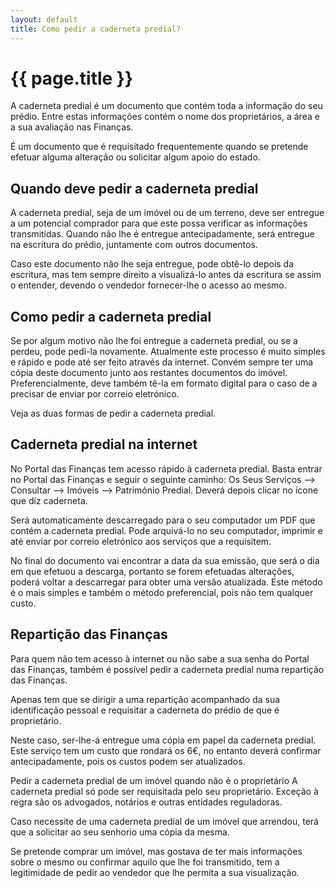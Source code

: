 ```yaml
---
layout: default
title: Como pedir a caderneta predial?
---
```


# {{ page.title }}

A caderneta predial é um documento que contém toda a informação do seu prédio. Entre estas informações contém o nome dos proprietários, a área e a sua avaliação nas Finanças.

É um documento que é requisitado frequentemente quando se pretende efetuar alguma alteração ou solicitar algum apoio do estado.

## Quando deve pedir a caderneta predial

A caderneta predial, seja de um imóvel ou de um terreno, deve ser entregue a um potencial comprador para que este possa verificar as informações transmitidas. Quando não lhe é entregue antecipadamente, será entregue na escritura do prédio, juntamente com outros documentos.

Caso este documento não lhe seja entregue, pode obtê-lo depois da escritura, mas tem sempre direito a visualizá-lo antes da escritura se assim o entender, devendo o vendedor fornecer-lhe o acesso ao mesmo.

## Como pedir a caderneta predial

Se por algum motivo não lhe foi entregue a caderneta predial, ou se a perdeu, pode pedi-la novamente. Atualmente este processo é muito simples e rápido e pode até ser feito através da internet. Convém sempre ter uma cópia deste documento junto aos restantes documentos do imóvel. Preferencialmente, deve também tê-la em formato digital para o caso de a precisar de enviar por correio eletrónico.

Veja as duas formas de pedir a caderneta predial.

## Caderneta predial na internet

No Portal das Finanças tem acesso rápido à caderneta predial. Basta entrar no Portal das Finanças e seguir o seguinte caminho: Os Seus Serviços —> Consultar —> Imóveis —> Património Predial. Deverá depois clicar no ícone que diz caderneta.

Será automaticamente descarregado para o seu computador um PDF que contém a caderneta predial. Pode arquivá-lo no seu computador, imprimir e até enviar por correio eletrónico aos serviços que a requisitem.

No final do documento vai encontrar a data da sua emissão, que será o dia em que efetuou a descarga, portanto se forem efetuadas alterações, poderá voltar a descarregar para obter uma versão atualizada.
Este método é o mais simples e também o método preferencial, pois não tem qualquer custo.

## Repartição das Finanças

Para quem não tem acesso à internet ou não sabe a sua senha do Portal das Finanças, também é possível pedir a caderneta predial numa repartição das Finanças.

Apenas tem que se dirigir a uma repartição acompanhado da sua identificação pessoal e requisitar a caderneta do prédio de que é proprietário.

Neste caso, ser-lhe-á entregue uma cópia em papel da caderneta predial. Este serviço tem um custo que rondará os 6€, no entanto deverá confirmar antecipadamente, pois os custos podem ser atualizados.

Pedir a caderneta predial de um imóvel quando não é o proprietário
A caderneta predial só pode ser requisitada pelo seu proprietário. Exceção à regra são os advogados, notários e outras entidades reguladoras.

Caso necessite de uma caderneta predial de um imóvel que arrendou, terá que a solicitar ao seu senhorio uma cópia da mesma.

Se pretende comprar um imóvel, mas gostava de ter mais informações sobre o mesmo ou confirmar aquilo que lhe foi transmitido, tem a legitimidade de pedir ao vendedor que lhe permita a sua visualização.
